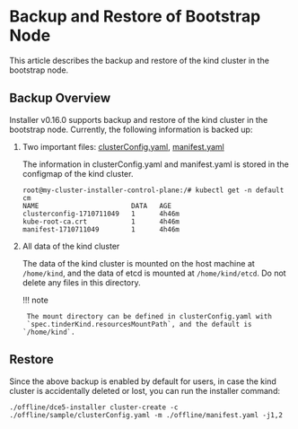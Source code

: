 # Backup and Restore of Bootstrap Node

This article describes the backup and restore of the kind cluster in the bootstrap node.

## Backup Overview

Installer v0.16.0 supports backup and restore of the kind cluster in the bootstrap node. Currently, the following information is backed up:

1. Two important files: [clusterConfig.yaml](../commercial/cluster-config.md),
   [manifest.yaml](../commercial/manifest.md)

    The information in clusterConfig.yaml and manifest.yaml is stored in the configmap of the kind cluster.

    ```shell
    root@my-cluster-installer-control-plane:/# kubectl get -n default cm
    NAME                       DATA   AGE
    clusterconfig-1710711049   1      4h46m
    kube-root-ca.crt           1      4h46m
    manifest-1710711049        1      4h46m
    ```

2. All data of the kind cluster

    The data of the kind cluster is mounted on the host machine at `/home/kind`,
    and the data of etcd is mounted at `/home/kind/etcd`. Do not delete any files
    in this directory.

    !!! note

        The mount directory can be defined in clusterConfig.yaml with
        `spec.tinderKind.resourcesMountPath`, and the default is `/home/kind`.

## Restore

Since the above backup is enabled by default for users, in case the kind cluster
is accidentally deleted or lost, you can run the installer command:

```shell
./offline/dce5-installer cluster-create -c ./offline/sample/clusterConfig.yaml -m ./offline/manifest.yaml -j1,2
```
